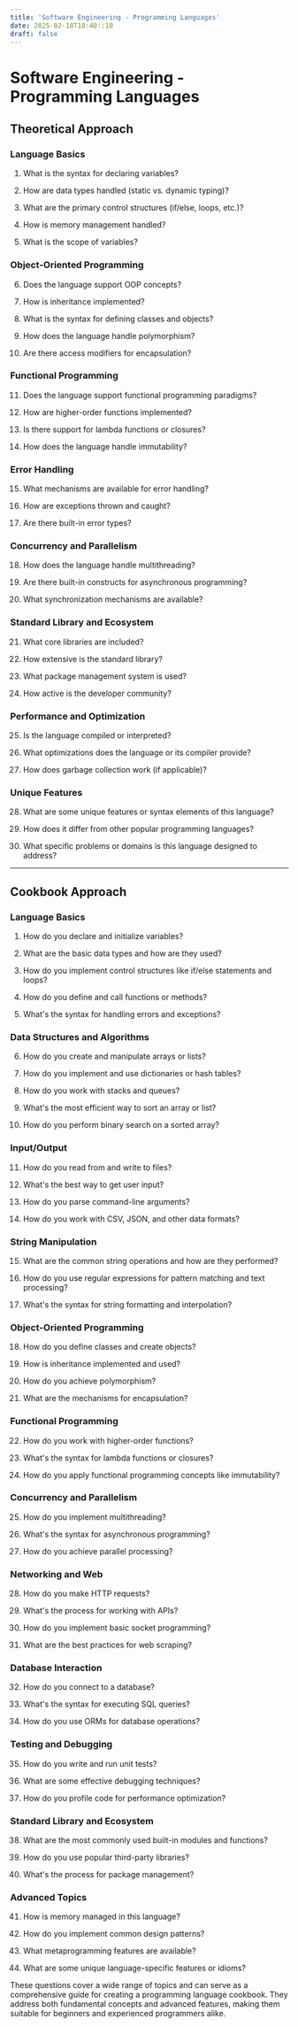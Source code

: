 ```yaml
---
title: 'Software Engineering - Programming Languages'
date: 2025-02-18T18:40::10
draft: false
---
```


# Software Engineering - Programming Languages

## Theoretical Approach

### Language Basics

1. What is the syntax for declaring variables?

2. How are data types handled (static vs. dynamic typing)?

3. What are the primary control structures (if/else, loops, etc.)?

4. How is memory management handled?

5. What is the scope of variables?

### Object-Oriented Programming

6. Does the language support OOP concepts?

7. How is inheritance implemented?

8. What is the syntax for defining classes and objects?

9. How does the language handle polymorphism?

10. Are there access modifiers for encapsulation?

### Functional Programming

11. Does the language support functional programming paradigms?

12. How are higher-order functions implemented?

13. Is there support for lambda functions or closures?

14. How does the language handle immutability?

### Error Handling

15. What mechanisms are available for error handling?

16. How are exceptions thrown and caught?

17. Are there built-in error types?

### Concurrency and Parallelism

18. How does the language handle multithreading?

19. Are there built-in constructs for asynchronous programming?

20. What synchronization mechanisms are available?

### Standard Library and Ecosystem

21. What core libraries are included?

22. How extensive is the standard library?

23. What package management system is used?

24. How active is the developer community?

### Performance and Optimization

25. Is the language compiled or interpreted?

26. What optimizations does the language or its compiler provide?

27. How does garbage collection work (if applicable)?

### Unique Features

28. What are some unique features or syntax elements of this language?

29. How does it differ from other popular programming languages?

30. What specific problems or domains is this language designed to address?

---

## Cookbook Approach

### Language Basics

1. How do you declare and initialize variables?

2. What are the basic data types and how are they used?

3. How do you implement control structures like if/else statements and loops?

4. How do you define and call functions or methods?

5. What's the syntax for handling errors and exceptions?

### Data Structures and Algorithms

6. How do you create and manipulate arrays or lists?

7. How do you implement and use dictionaries or hash tables?

8. How do you work with stacks and queues?

9. What's the most efficient way to sort an array or list?

10. How do you perform binary search on a sorted array?

### Input/Output

11. How do you read from and write to files?

12. What's the best way to get user input?

13. How do you parse command-line arguments?

14. How do you work with CSV, JSON, and other data formats?

### String Manipulation

15. What are the common string operations and how are they performed?

16. How do you use regular expressions for pattern matching and text processing?

17. What's the syntax for string formatting and interpolation?

### Object-Oriented Programming

18. How do you define classes and create objects?

19. How is inheritance implemented and used?

20. How do you achieve polymorphism?

21. What are the mechanisms for encapsulation?

### Functional Programming

22. How do you work with higher-order functions?

23. What's the syntax for lambda functions or closures?

24. How do you apply functional programming concepts like immutability?

### Concurrency and Parallelism

25. How do you implement multithreading?

26. What's the syntax for asynchronous programming?

27. How do you achieve parallel processing?

### Networking and Web

28. How do you make HTTP requests?

29. What's the process for working with APIs?

30. How do you implement basic socket programming?

31. What are the best practices for web scraping?

### Database Interaction

32. How do you connect to a database?

33. What's the syntax for executing SQL queries?

34. How do you use ORMs for database operations?

### Testing and Debugging

35. How do you write and run unit tests?

36. What are some effective debugging techniques?

37. How do you profile code for performance optimization?

### Standard Library and Ecosystem

38. What are the most commonly used built-in modules and functions?

39. How do you use popular third-party libraries?

40. What's the process for package management?

### Advanced Topics

41. How is memory managed in this language?

42. How do you implement common design patterns?

43. What metaprogramming features are available?

44. What are some unique language-specific features or idioms?

These questions cover a wide range of topics and can serve as a comprehensive guide for creating a programming language cookbook. They address both fundamental concepts and advanced features, making them suitable for beginners and experienced programmers alike.
